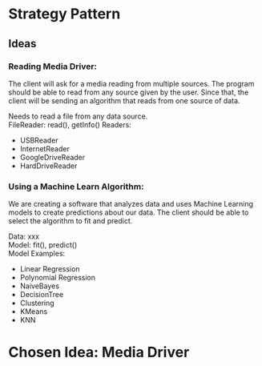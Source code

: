 # Strategy Pattern

## Ideas
### Reading Media Driver:

The client will ask for a media reading from multiple sources.
The program should be able to read from any source given by the
user. Since that, the client will be sending an algorithm
that reads from one source of data.

Needs to read a file from any data source.  
FileReader: read(), getInfo()
Readers:
- USBReader
- InternetReader
- GoogleDriveReader
- HardDriveReader

### Using a Machine Learn Algorithm:

We are creating a software that analyzes data and uses
Machine Learning models to create predictions about our data.
The client should be able to select the algorithm to
fit and predict.

Data: xxx  
Model: fit(), predict()  
Model Examples:
- Linear Regression
- Polynomial Regression
- NaiveBayes
- DecisionTree
- Clustering
- KMeans
- KNN

# Chosen Idea: Media Driver